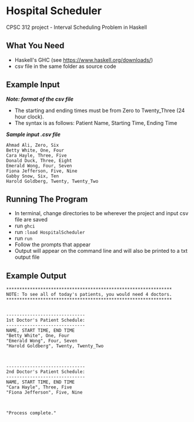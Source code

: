 # Hospital Scheduler
CPSC 312 project - Interval Scheduling Problem in Haskell

## What You Need
- Haskell's GHC (see https://www.haskell.org/downloads/)
- csv file in the same folder as source code

## Example Input

***Note: format of the csv file***
- The starting and ending times must be from Zero to Twenty_Three (24 hour clock).
- The syntax is as follows: Patient Name, Starting Time, Ending Time

***Sample input .csv file***
```
Ahmad Ali, Zero, Six
Betty White, One, Four
Cara Hayle, Three, Five
Donald Duck, Three, Eight
Emerald Wong, Four, Seven
Fiona Jefferson, Five, Nine
Gabby Snow, Six, Ten
Harold Goldberg, Twenty, Twenty_Two
```

## Running The Program
- In terminal, change directories to be wherever the project and input csv file are saved
- run `ghci`
- run `:load HospitalScheduler`
- run `run`
- Follow the prompts that appear
- Output will appear on the command line and will also be printed to a txt output file

## Example Output
```
***************************************************************
NOTE: To see all of today's patients, you would need 4 doctors.
***************************************************************


------------------------------
1st Doctor's Patient Schedule:
------------------------------
NAME, START TIME, END TIME
"Betty White", One, Four
"Emerald Wong", Four, Seven
"Harold Goldberg", Twenty, Twenty_Two



------------------------------
2nd Doctor's Patient Schedule:
------------------------------
NAME, START TIME, END TIME
"Cara Hayle", Three, Five
"Fiona Jefferson", Five, Nine



"Process complete."
```
